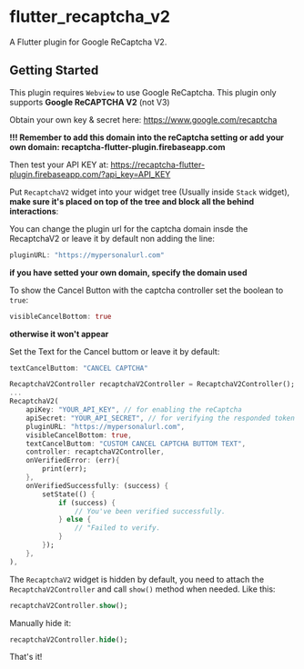 # flutter_recaptcha_v2

A Flutter plugin for Google ReCaptcha V2.

## Getting Started

This plugin requires `Webview` to use Google ReCaptcha.
This plugin only supports **Google ReCAPTCHA V2** (not V3)

Obtain your own key & secret here: https://www.google.com/recaptcha

**!!! Remember to add this domain into the reCaptcha setting or add your own domain: recaptcha-flutter-plugin.firebaseapp.com**

Then test your API KEY at: https://recaptcha-flutter-plugin.firebaseapp.com/?api_key=API_KEY

Put `RecaptchaV2` widget into your widget tree (Usually inside `Stack` widget), **make sure it's placed on top of the tree and block all the behind interactions**:

You can change the plugin url for the captcha domain insde the RecaptchaV2 or leave it by default non adding the line: 

```dart
pluginURL: "https://mypersonalurl.com"
```

**if you have setted your own domain, specify the domain used**


To show the Cancel Button with the captcha controller set the boolean to `true`:
```dart
visibleCancelBottom: true
```

 **otherwise it won't appear**

Set the Text for the Cancel buttom or leave it by default:
```dart
textCancelButtom: "CANCEL CAPTCHA"
```

```dart
RecaptchaV2Controller recaptchaV2Controller = RecaptchaV2Controller();
...
RecaptchaV2(
    apiKey: "YOUR_API_KEY", // for enabling the reCaptcha
    apiSecret: "YOUR_API_SECRET", // for verifying the responded token
    pluginURL: "https://mypersonalurl.com",
	visibleCancelBottom: true,
	textCancelButtom: "CUSTOM CANCEL CAPTCHA BUTTOM TEXT",
	controller: recaptchaV2Controller,
    onVerifiedError: (err){
        print(err);
    },
    onVerifiedSuccessfully: (success) {
        setState(() {
            if (success) {
                // You've been verified successfully.
            } else {
                // "Failed to verify.
            }
        });
    },
),
```

The `RecaptchaV2` widget is hidden by default, you need to attach the `RecaptchaV2Controller` and call `show()` method when needed. Like this:
```dart
recaptchaV2Controller.show();
```

Manually hide it:
```dart
recaptchaV2Controller.hide();
```

That's it!

